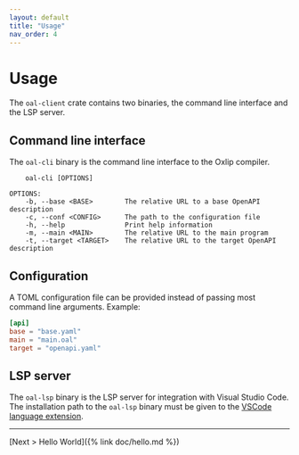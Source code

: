 ```yaml
---
layout: default
title: "Usage"
nav_order: 4
---
```


# Usage
The `oal-client` crate contains two binaries, the command line interface and the LSP server.

## Command line interface
The `oal-cli` binary is the command line interface to the Oxlip compiler.

```
    oal-cli [OPTIONS]

OPTIONS:
    -b, --base <BASE>        The relative URL to a base OpenAPI description
    -c, --conf <CONFIG>      The path to the configuration file
    -h, --help               Print help information
    -m, --main <MAIN>        The relative URL to the main program
    -t, --target <TARGET>    The relative URL to the target OpenAPI description
```

## Configuration
A TOML configuration file can be provided instead of passing most command line arguments.
Example:

```toml
[api]
base = "base.yaml"
main = "main.oal"
target = "openapi.yaml"
```

## LSP server
The `oal-lsp` binary is the LSP server for integration with Visual Studio Code.
The installation path to the `oal-lsp` binary must be given to the [VSCode language extension](https://marketplace.visualstudio.com/items?itemName=e7bastien.oxlip-lang).

---

[Next > Hello World]({% link doc/hello.md %})
